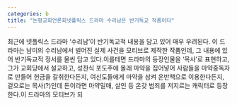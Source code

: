 ```yaml
---
categories: b
title: "논평교회언론회넷플릭스 드라마 수리남은 반기독교 작품이다"
---
```

최근에 넷플릭스 드라마 ‘수리남’이 반기독교적 내용을 담고 있어 매우 우려된다. 이 드라마는 남미의 수리남에서 벌어진 실제 사건을 모티브로 제작한 작품인데, 그 내용에 있어 반기독교적 정서를 물씬 담고 있다.이를테면 드라마의 등장인물을 ‘목사’로 표현하고, 그가 교회당에서 설교하고, 성찬식 포도주에 몰래 마약을 집어넣어 사람들을 마약중독자로 만들어 헌금을 갈취한다든지, 여신도들에게 마약을 삼켜 운반책으로 이용한다든지, 겉으로는 목사(?)인데 돈이라면 마약밀매, 살인 등 온갖 범죄를 저지르는 캐릭터로 등장한다.이 드라마의 모티브가 되